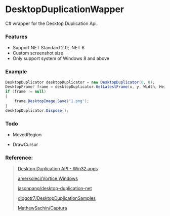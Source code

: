 # DesktopDuplicationWapper



C# wrapper for the Desktop Duplication Api.



### Features

- Support NET Standard 2.0; .NET 6
- Custom screenshot size
- Only support system of Windows 8 and above



### Example

```c#
DesktopDuplicator desktopDuplicator = new DesktopDuplicator(0, 0);
DesktopFrame? frame = desktopDuplicator.GetLatestFrame(x, y, Width, Height);
if (frame != null)
{
	frame.DesktopImage.Save("1.png");
}
desktopDuplicator.Dispose();
```



### Todo

- MovedRegion

- DrawCursor

  

### Reference:

> [Desktop Duplication API - Win32 apps](https://docs.microsoft.com/en-gb/windows/win32/direct3ddxgi/desktop-dup-api)
>
> [amerkoleci/Vortice.Windows](https://github.com/amerkoleci/Vortice.Windows)
>
> [jasonpang/desktop-duplication-net](https://github.com/jasonpang/desktop-duplication-net)
>
> [diogotr7/DesktopDuplicationSamples](https://github.com/diogotr7/DesktopDuplicationSamples)
>
> [MathewSachin/Captura](https://github.com/MathewSachin/Captura)
